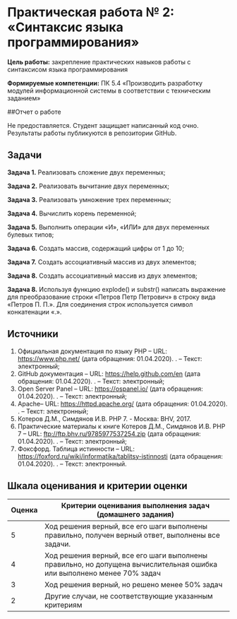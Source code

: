 # Практическая работа № 2: «Синтаксис языка программирования»

**Цель работы:** закрепление практических навыков работы с синтаксисом языка программирования

**Формируемые компетенции:** ПК 5.4 «Производить разработку модулей информационной системы в соответствии с техническим заданием»

##Отчет о работе
 
Не предоставляется. Студент защищает написанный код очно. Результаты работы публикуются в репозитории GitHub.

## Задачи

**Задача 1.** Реализовать сложение двух переменных;

**Задача 2.** Реализовать вычитание двух переменных;

**Задача 3.** Реализовать умножение трех переменных;

**Задача 4.** Вычислить корень переменной;

**Задача 5.** Выполнить операции «И», «ИЛИ» для двух переменных булевых типов;

**Задача 6.** Создать массив, содержащий цифры от 1 до 10;

**Задача 7.** Создать ассоциативный массив из двух элементов;

**Задача 8.** Создать ассоциативный массив из двух элементов;

**Задача 8.** Используя функцию explode() и substr() написать выражение для преобразование строки «Петров Петр Петрович» в строку вида «Петров П. П.». Для соединения строк используется символ конкатенации «.».

## Источники

1. Официальная документация по языку PHP  – URL: https://www.php.net/ (дата обращения: 01.04.2020). . – Текст: электронный;
2. GitHub документация – URL: https://help.github.com/en (дата обращения: 01.04.2020). . – Текст: электронный;
3. Open Server Panel – URL: https://ospanel.io/  (дата обращения: 01.04.2020). . – Текст: электронный;
4. Apache– URL: https://httpd.apache.org/ (дата обращения: 01.04.2020). . – Текст: электронный;
5. Котеров Д.М., Симдянов И.В. PHP 7. - Москва: BHV, 2017.
6. Практические материалы к книге Котеров Д.М., Симдянов И.В. PHP 7 – URL: ftp://ftp.bhv.ru/9785977537254.zip (дата обращения: 01.04.2020). . – Текст: электронный;
7. Фоксфорд. Таблица истинности – URL: https://foxford.ru/wiki/informatika/tablitsy-istinnosti (дата обращения: 01.04.2020). . – Текст: электронный.


## Шкала оценивания и критерии оценки

| Оценка  | Критерии оценивания выполнения задач (домашнего задания) |
| :------------- | ------------- |
| 5  | Ход решения верный, все его шаги выполнены правильно, получен верный ответ, выполнены все задачи.  |
| 4  | Ход решения верный, все его шаги выполнены правильно, но допущена вычислительная ошибка или выполнено менее 70% задач  |
| 3  | Ход решения верный, но решено менее 50% задач  |
| 2  | Другие случаи, не соответствующие указанным критериям  |

 